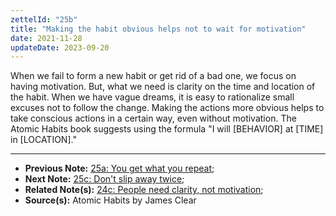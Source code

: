 ```yaml
---
zettelId: "25b"
title: "Making the habit obvious helps not to wait for motivation"
date: 2021-11-28
updateDate: 2023-09-20
---
```


When we fail to form a new habit or get rid of a bad one, we focus on having motivation. But, what we need is clarity on the time and location of the habit. When we have vague dreams, it is easy to rationalize small excuses not to follow the change. Making the actions more obvious helps to take conscious actions in a certain way, even without motivation. The Atomic Habits book suggests using the formula "I will [BEHAVIOR] at [TIME] in [LOCATION]."

---

- **Previous Note:** [25a: You get what you repeat](/notes/25a/);
- **Next Note:** [25c: Don't slip away twice](/notes/25c/);
- **Related Note(s):** [24c: People need clarity, not motivation](/notes/24c/);
- **Source(s):** Atomic Habits by James Clear
